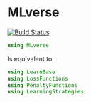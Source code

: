# MLverse

[![Build Status](https://travis-ci.org/joshday/MLverse.jl.svg?branch=master)](https://travis-ci.org/joshday/MLverse.jl)

```julia
using MLverse
```

Is equivalent to
```julia
using LearnBase
using LossFunctions
using PenaltyFunctions
using LearningStrategies
```
